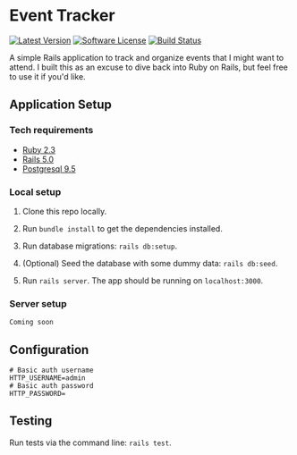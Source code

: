 Event Tracker
==============================================

[![Latest Version](https://img.shields.io/github/release/karllhughes/event-tracker.svg?style=flat-square)](https://github.com/karllhughes/event-tracker/releases)
[![Software License](https://img.shields.io/badge/license-APACHE%202.0-brightgreen.svg?style=flat-square)](license.md)
[![Build Status](https://img.shields.io/travis/karllhughes/event-tracker/master.svg?style=flat-square&1)](https://travis-ci.org/karllhughes/event-tracker)

A simple Rails application to track and organize events that I might want to attend. I built this as an excuse to dive back into Ruby on Rails, but feel free to use it if you'd like.


## Application Setup

### Tech requirements

- [Ruby 2.3](https://www.ruby-lang.org/)
- [Rails 5.0](http://guides.rubyonrails.org/)
- [Postgresql 9.5](https://www.postgresql.org/)

### Local setup

1. Clone this repo locally.

2. Run `bundle install` to get the dependencies installed.

3. Run database migrations: `rails db:setup`.

4. (Optional) Seed the database with some dummy data: `rails db:seed`.

5. Run `rails server`. The app should be running on `localhost:3000`.


### Server setup 

```
Coming soon
```


## Configuration

```env
# Basic auth username
HTTP_USERNAME=admin
# Basic auth password
HTTP_PASSWORD=

```


## Testing
Run tests via the command line: `rails test`.
